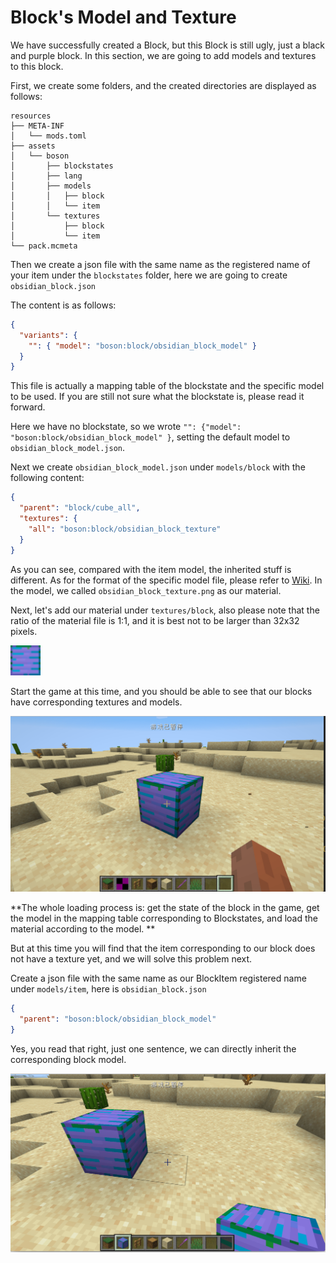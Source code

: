 # Block's Model and Texture

We have successfully created a Block, but this Block is still ugly, just a black and purple block. In this section, we are going to add models and textures to this block.

First, we create some folders, and the created directories are displayed as follows:

```
resources
├── META-INF
│   └── mods.toml
├── assets
│   └── boson
│       ├── blockstates
│       ├── lang
│       ├── models
│       │   ├── block
│       │   └── item
│       └── textures
│           ├── block
│           └── item
└── pack.mcmeta
```

Then we create a json file with the same name as the registered name of your item under the `blockstates` folder, here we are going to create `obsidian_block.json`

The content is as follows:

```json
{
  "variants": {
    "": { "model": "boson:block/obsidian_block_model" }
  }
}
```

This file is actually a mapping table of the blockstate and the specific model to be used. If you are still not sure what the blockstate is, please read it forward.

Here we have no blockstate, so we wrote `"": {"model": "boson:block/obsidian_block_model" }`, setting the default model to `obsidian_block_model.json`.

Next we create `obsidian_block_model.json` under `models/block` with the following content:

```json
{
  "parent": "block/cube_all",
  "textures": {
    "all": "boson:block/obsidian_block_texture"
  }
}
```

As you can see, compared with the item model, the inherited stuff is different. As for the format of the specific model file, please refer to [Wiki](https://minecraft.gamepedia.com/Model#Block_models). In the model, we called `obsidian_block_texture.png` as our material.

Next, let's add our material under `textures/block`, also please note that the ratio of the material file is 1:1, and it is best not to be larger than 32x32 pixels.

<img src="block-model-and-texture.assets/obsdian_block.png" alt="obsdian_block" style="zoom:300%;" />



Start the game at this time, and you should be able to see that our blocks have corresponding textures and models.

![image-20200428181816541](block-model-and-texture.assets/image-20200428181816541.png)

**The whole loading process is: get the state of the block in the game, get the model in the mapping table corresponding to Blockstates, and load the material according to the model. **

But at this time you will find that the item corresponding to our block does not have a texture yet, and we will solve this problem next.

Create a json file with the same name as our BlockItem registered name under `models/item`, here is `obsidian_block.json`

```json
{
  "parent": "boson:block/obsidian_block_model"
}
```

Yes, you read that right, just one sentence, we can directly inherit the corresponding block model.

![image-20200428182406212](block-model-and-texture.assets/image-20200428182406212.png)

